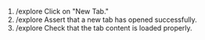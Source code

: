 1. /explore Click on "New Tab."
2. /explore Assert that a new tab has opened successfully.
3. /explore Check that the tab content is loaded properly.